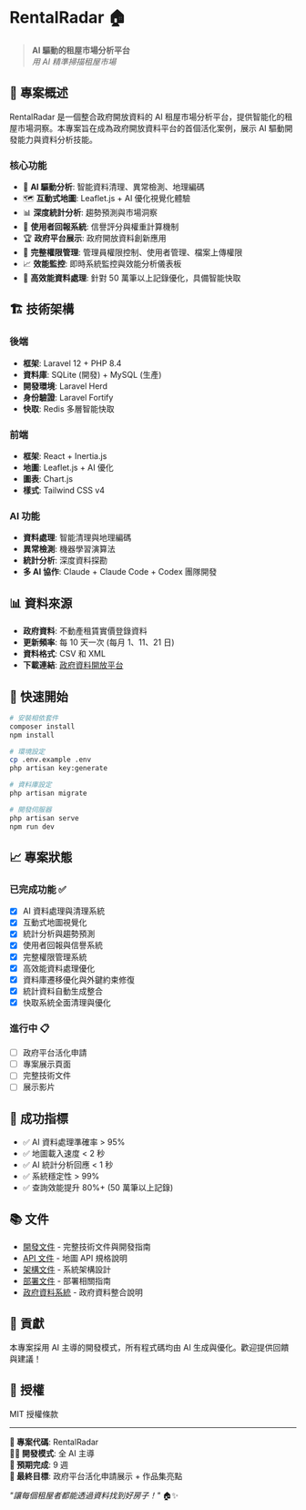 # RentalRadar 🏠

> **AI 驅動的租屋市場分析平台**  
> *用 AI 精準掃描租屋市場*

## 🎯 專案概述

RentalRadar 是一個整合政府開放資料的 AI 租屋市場分析平台，提供智能化的租屋市場洞察。本專案旨在成為政府開放資料平台的首個活化案例，展示 AI 驅動開發能力與資料分析技能。

### 核心功能
- 🤖 **AI 驅動分析**: 智能資料清理、異常檢測、地理編碼
- 🗺️ **互動式地圖**: Leaflet.js + AI 優化視覺化體驗
- 📊 **深度統計分析**: 趨勢預測與市場洞察
- 👥 **使用者回報系統**: 信譽評分與權重計算機制
- 🏆 **政府平台展示**: 政府開放資料創新應用
- 🔐 **完整權限管理**: 管理員權限控制、使用者管理、檔案上傳權限
- 📈 **效能監控**: 即時系統監控與效能分析儀表板
- 🚀 **高效能資料處理**: 針對 50 萬筆以上記錄優化，具備智能快取

## 🏗️ 技術架構

### 後端
- **框架**: Laravel 12 + PHP 8.4
- **資料庫**: SQLite (開發) + MySQL (生產)
- **開發環境**: Laravel Herd
- **身份驗證**: Laravel Fortify
- **快取**: Redis 多層智能快取

### 前端
- **框架**: React + Inertia.js
- **地圖**: Leaflet.js + AI 優化
- **圖表**: Chart.js
- **樣式**: Tailwind CSS v4

### AI 功能
- **資料處理**: 智能清理與地理編碼
- **異常檢測**: 機器學習演算法
- **統計分析**: 深度資料探勘
- **多 AI 協作**: Claude + Claude Code + Codex 團隊開發

## 📊 資料來源

- **政府資料**: 不動產租賃實價登錄資料
- **更新頻率**: 每 10 天一次 (每月 1、11、21 日)
- **資料格式**: CSV 和 XML
- **下載連結**: [政府資料開放平台](https://data.moi.gov.tw/MoiOD/System/DownloadFile.aspx?DATA=F85D101E-1453-49B2-892D-36234CF9303D)

## 🚀 快速開始

```bash
# 安裝相依套件
composer install
npm install

# 環境設定
cp .env.example .env
php artisan key:generate

# 資料庫設定
php artisan migrate

# 開發伺服器
php artisan serve
npm run dev
```

## 📈 專案狀態

### 已完成功能 ✅
- [x] AI 資料處理與清理系統
- [x] 互動式地圖視覺化
- [x] 統計分析與趨勢預測
- [x] 使用者回報與信譽系統
- [x] 完整權限管理系統
- [x] 高效能資料處理優化
- [x] 資料庫遷移優化與外鍵約束修復
- [x] 統計資料自動生成整合
- [x] 快取系統全面清理與優化

### 進行中 📋
- [ ] 政府平台活化申請
- [ ] 專案展示頁面
- [ ] 完整技術文件
- [ ] 展示影片

## 🎯 成功指標

- ✅ AI 資料處理準確率 > 95%
- ✅ 地圖載入速度 < 2 秒
- ✅ AI 統計分析回應 < 1 秒
- ✅ 系統穩定性 > 99%
- ✅ 查詢效能提升 80%+ (50 萬筆以上記錄)

## 📚 文件

- [開發文件](docs/README.md) - 完整技術文件與開發指南
- [API 文件](docs/api/map-api-specification.md) - 地圖 API 規格說明
- [架構文件](docs/architecture/phase-3-architecture.md) - 系統架構設計
- [部署文件](docs/deployment/) - 部署相關指南
- [政府資料系統](docs/government-data-system.md) - 政府資料整合說明

## 🤝 貢獻

本專案採用 AI 主導的開發模式，所有程式碼均由 AI 生成與優化。歡迎提供回饋與建議！

## 📄 授權

MIT 授權條款

---

**🚀 專案代碼**: RentalRadar  
**👨‍💻 開發模式**: 全 AI 主導  
**📅 預期完成**: 9 週  
**🎯 最終目標**: 政府平台活化申請展示 + 作品集亮點

*"讓每個租屋者都能透過資料找到好房子！"* 🏠✨
